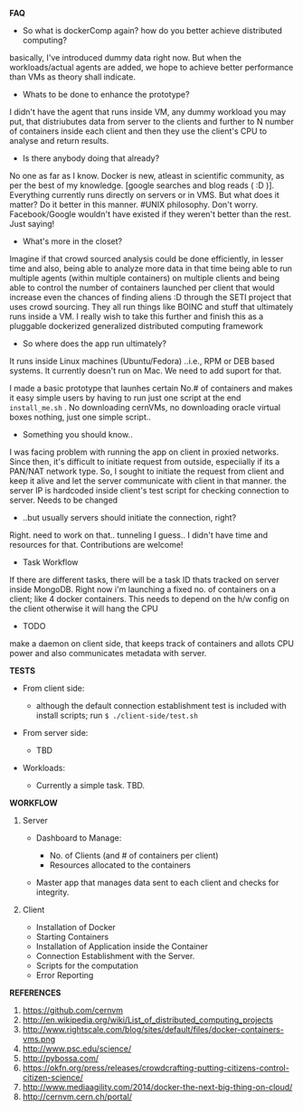 **FAQ**

- So what is dockerComp again? how do you better achieve distributed computing?

basically, I've introduced dummy data right now. But when the workloads/actual agents are added, 
we hope to achieve better performance than VMs as theory shall indicate.

- Whats to be done to enhance the prototype?

I didn't have the agent that runs inside VM, any dummy workload you may put, that distriubutes data from server
to the clients and further to N number of containers inside each client and then they use the client's CPU
to analyse and return results.

- Is there anybody doing that already?
 
No one as far as I know. Docker is new, atleast in scientific community, as per the best of my knowledge. 
[google searches and blog reads ( :D )].  Everything currently runs directly on servers or in VMS.
But what does it matter? Do it better in this manner. #UNIX philosophy. 
Don't worry. Facebook/Google wouldn't have existed if they weren't better than the rest. Just saying!

- What's more in the closet?

Imagine if that crowd sourced analysis could be done efficiently, in lesser time and also, being able to analyze more data in that time being able to run multiple agents (within multiple containers) on multiple clients and being able to control 
the number of containers launched per client that would increase even the chances of finding aliens :D through the SETI project that uses crowd sourcing. They all run things like BOINC and stuff that ultimately runs inside a VM. I really wish to take this further 
and finish this as a pluggable dockerized generalized distributed computing framework

- So where does the app run ultimately?

It runs inside Linux machines (Ubuntu/Fedora) ..i.e., RPM or DEB based systems. 
It currently doesn't run on Mac. We need to add suport for that. 

I made a basic prototype that launhes certain No.# of containers and makes it easy simple users 
by having to run just one script at the end ```install_me.sh``` . No downloading cernVMs, 
no downloading oracle virtual boxes nothing, just one simple script..

- Something you should know..

I was facing problem with running the app on client in proxied networks. Since then, it's difficult to initiate request 
from outside, especiially if its a PAN/NAT network type. So, I sought to initiate the request from client and keep it 
alive and let the server communicate with client in that manner.
the server IP is hardcoded inside client's test script for checking connection to server. Needs to be changed

- ..but usually servers should initiate the connection, right?

Right. need to work on that.. tunneling I guess.. I didn't have time and resources for that. Contributions are welcome!

- Task Workflow 

If there are different tasks, there will be a task ID thats tracked on server inside MongoDB. Right now i'm launching 
a fixed no. of containers on a client; like 4 docker containers. This needs to depend on the h/w config on the client
otherwise it will hang the CPU 

- TODO

make a daemon on client side, that keeps track of containers and allots CPU power and also communicates metadata with server.


**TESTS**

- From client side:
  - although the default connection establishment test is included with install scripts;
    run ```$ ./client-side/test.sh```

- From server side:
  - TBD

- Workloads:
  - Currently a simple task. TBD.


**WORKFLOW**

1. Server

   - Dashboard to Manage:
     - No. of Clients (and # of containers per client)
     - Resources allocated to the containers
   
   - Master app  that manages data sent to each client and checks for integrity.

2. Client

   - Installation of Docker
   - Starting Containers
   - Installation of Application inside the Container
   - Connection Establishment with the Server.
   - Scripts for the computation
   - Error Reporting

**REFERENCES**

1. https://github.com/cernvm
2. http://en.wikipedia.org/wiki/List_of_distributed_computing_projects
3. http://www.rightscale.com/blog/sites/default/files/docker-containers-vms.png 
4. http://www.psc.edu/science/
5. http://pybossa.com/
6. https://okfn.org/press/releases/crowdcrafting-putting-citizens-control-citizen-science/
7. http://www.mediaagility.com/2014/docker-the-next-big-thing-on-cloud/
8. http://cernvm.cern.ch/portal/
